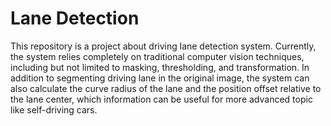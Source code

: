 # Lane Detection

This repository is a project about driving lane detection system. Currently, the system relies completely on traditional
computer vision techniques, including but not limited to masking, thresholding, and transformation. In
addition to segmenting driving lane in the original image, the system can also calculate the curve radius of the lane and
the position offset relative to the lane center, which information can be useful for more advanced
topic like self-driving cars.
